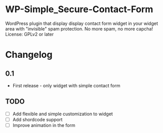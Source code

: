 # WP-Simple_Secure-Contact-Form
WordPress plugin that display display contact form widget in your widget area with "invisible" spam protection. No more spam, no more capcha!
License: GPLv2 or later

# Changelog

## 0.1
* First release - only widget with simple contact form

## TODO
- [ ] Add flexible and simple customization to widget
- [ ] Add shordcode support
- [ ] Improve animation in the form